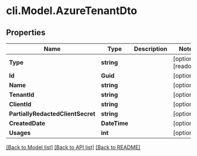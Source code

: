 # cli.Model.AzureTenantDto

## Properties

Name | Type | Description | Notes
------------ | ------------- | ------------- | -------------
**Type** | **string** |  | [optional] [readonly] 
**Id** | **Guid** |  | [optional] 
**Name** | **string** |  | [optional] 
**TenantId** | **string** |  | [optional] 
**ClientId** | **string** |  | [optional] 
**PartiallyRedactedClientSecret** | **string** |  | [optional] 
**CreatedDate** | **DateTime** |  | [optional] 
**Usages** | **int** |  | [optional] 

[[Back to Model list]](../README.md#documentation-for-models) [[Back to API list]](../README.md#documentation-for-api-endpoints) [[Back to README]](../README.md)

